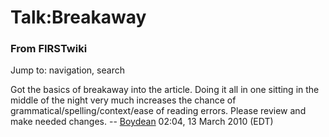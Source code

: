 # Talk:Breakaway

### From FIRSTwiki

Jump to: navigation, search

Got the basics of breakaway into the article. Doing it all in one sitting in
the middle of the night very much increases the chance of
grammatical/spelling/context/ease of reading errors. Please review and make
needed changes. -- [Boydean](/index.php?title=User:Boydean&action=edit
"User:Boydean" ) 02:04, 13 March 2010 (EDT)

